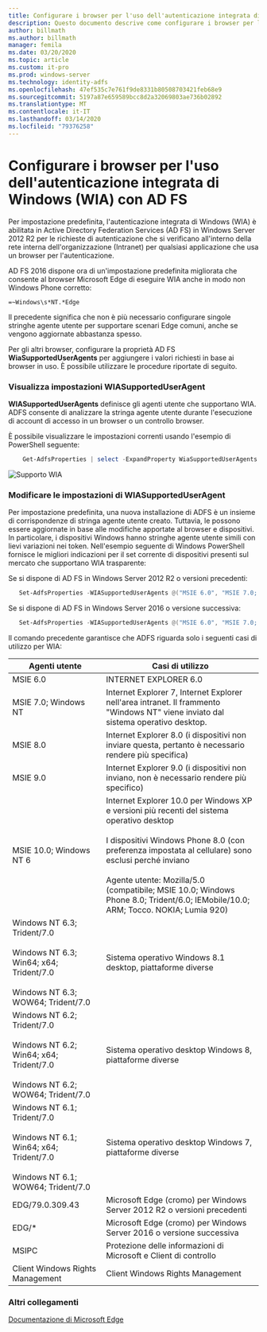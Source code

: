 ```yaml
---
title: Configurare i browser per l'uso dell'autenticazione integrata di Windows (WIA) con AD FS
description: Questo documento descrive come configurare i browser per l'uso di WIA con AD FS
author: billmath
ms.author: billmath
manager: femila
ms.date: 03/20/2020
ms.topic: article
ms.custom: it-pro
ms.prod: windows-server
ms.technology: identity-adfs
ms.openlocfilehash: 47ef535c7e761f9de8331b80508703421feb68e9
ms.sourcegitcommit: 5197a87e659589bcc8d2a32069803ae736b02892
ms.translationtype: MT
ms.contentlocale: it-IT
ms.lasthandoff: 03/14/2020
ms.locfileid: "79376258"
---
```

# <a name="configure-browsers-to-use-windows-integrated-authentication-wia-with-ad-fs"></a>Configurare i browser per l'uso dell'autenticazione integrata di Windows (WIA) con AD FS

Per impostazione predefinita, l'autenticazione integrata di Windows (WIA) è abilitata in Active Directory Federation Services (AD FS) in Windows Server 2012 R2 per le richieste di autenticazione che si verificano all'interno della rete interna dell'organizzazione (Intranet) per qualsiasi applicazione che usa un browser per l'autenticazione.

AD FS 2016 dispone ora di un'impostazione predefinita migliorata che consente al browser Microsoft Edge di eseguire WIA anche in modo non Windows Phone corretto:

    =~Windows\s*NT.*Edge

Il precedente significa che non è più necessario configurare singole stringhe agente utente per supportare scenari Edge comuni, anche se vengono aggiornate abbastanza spesso.

Per gli altri browser, configurare la proprietà AD FS **WiaSupportedUserAgents** per aggiungere i valori richiesti in base ai browser in uso.  È possibile utilizzare le procedure riportate di seguito.



### <a name="view-wiasupporteduseragent-settings"></a>Visualizza impostazioni WIASupportedUserAgent
**WIASupportedUserAgents** definisce gli agenti utente che supportano WIA. ADFS consente di analizzare la stringa agente utente durante l'esecuzione di account di accesso in un browser o un controllo browser.

È possibile visualizzare le impostazioni correnti usando l'esempio di PowerShell seguente:

```powershell
    Get-AdfsProperties | select -ExpandProperty WiaSupportedUserAgents
```

![Supporto WIA](../operations/media/Configure-AD-FS-Browser-WIA/wiasupport.png)

### <a name="change-wiasupporteduseragent-settings"></a>Modificare le impostazioni di WIASupportedUserAgent
Per impostazione predefinita, una nuova installazione di ADFS è un insieme di corrispondenze di stringa agente utente creato. Tuttavia, le possono essere aggiornate in base alle modifiche apportate al browser e dispositivi. In particolare, i dispositivi Windows hanno stringhe agente utente simili con lievi variazioni nei token. Nell'esempio seguente di Windows PowerShell fornisce le migliori indicazioni per il set corrente di dispositivi presenti sul mercato che supportano WIA trasparente:

Se si dispone di AD FS in Windows Server 2012 R2 o versioni precedenti:

```powershell
   Set-AdfsProperties -WIASupportedUserAgents @("MSIE 6.0", "MSIE 7.0; Windows NT", "MSIE 8.0", "MSIE 9.0", "MSIE 10.0; Windows NT 6", "Windows NT 6.3; Trident/7.0", "Windows NT 6.3; Win64; x64; Trident/7.0", "Windows NT 6.3; WOW64; Trident/7.0", "Windows NT 6.2; Trident/7.0", "Windows NT 6.2; Win64; x64; Trident/7.0", "Windows NT 6.2; WOW64; Trident/7.0", "Windows NT 6.1; Trident/7.0", "Windows NT 6.1; Win64; x64; Trident/7.0", "Windows NT 6.1; WOW64; Trident/7.0", "MSIPC", "Windows Rights Management Client", "Edg/79.0.309.43")
```

Se si dispone di AD FS in Windows Server 2016 o versione successiva:

```powershell
   Set-AdfsProperties -WIASupportedUserAgents @("MSIE 6.0", "MSIE 7.0; Windows NT", "MSIE 8.0", "MSIE 9.0", "MSIE 10.0; Windows NT 6", "Windows NT 6.3; Trident/7.0", "Windows NT 6.3; Win64; x64; Trident/7.0", "Windows NT 6.3; WOW64; Trident/7.0", "Windows NT 6.2; Trident/7.0", "Windows NT 6.2; Win64; x64; Trident/7.0", "Windows NT 6.2; WOW64; Trident/7.0", "Windows NT 6.1; Trident/7.0", "Windows NT 6.1; Win64; x64; Trident/7.0", "Windows NT 6.1; WOW64; Trident/7.0", "MSIPC", "Windows Rights Management Client", "Edg/*")
```

Il comando precedente garantisce che ADFS riguarda solo i seguenti casi di utilizzo per WIA:



|Agenti utente|Casi di utilizzo|
|-----|-----|
|MSIE 6.0|INTERNET EXPLORER 6.0|
|MSIE 7.0; Windows NT|Internet Explorer 7, Internet Explorer nell'area intranet. Il frammento "Windows NT" viene inviato dal sistema operativo desktop.|
|MSIE 8.0|Internet Explorer 8.0 (i dispositivi non inviare questa, pertanto è necessario rendere più specifica)|
|MSIE 9.0|Internet Explorer 9.0 (i dispositivi non inviano, non è necessario rendere più specifico)|
|MSIE 10.0; Windows NT 6|Internet Explorer 10.0 per Windows XP e versioni più recenti del sistema operativo desktop</br></br>I dispositivi Windows Phone 8.0 (con preferenza impostata al cellulare) sono esclusi perché inviano</br></br>Agente utente: Mozilla/5.0 (compatibile; MSIE 10.0; Windows Phone 8.0; Trident/6.0; IEMobile/10.0; ARM; Tocco. NOKIA; Lumia 920)|
|Windows NT 6.3; Trident/7.0</br></br>Windows NT 6.3; Win64; x64; Trident/7.0</br></br>Windows NT 6.3; WOW64; Trident/7.0| Sistema operativo Windows 8.1 desktop, piattaforme diverse|
|Windows NT 6.2; Trident/7.0</br></br>Windows NT 6.2; Win64; x64; Trident/7.0</br></br>Windows NT 6.2; WOW64; Trident/7.0|Sistema operativo desktop Windows 8, piattaforme diverse|
|Windows NT 6.1; Trident/7.0</br></br>Windows NT 6.1; Win64; x64; Trident/7.0</br></br>Windows NT 6.1; WOW64; Trident/7.0|Sistema operativo desktop Windows 7, piattaforme diverse|
|EDG/79.0.309.43 | Microsoft Edge (cromo) per Windows Server 2012 R2 o versioni precedenti |
|EDG/*| Microsoft Edge (cromo) per Windows Server 2016 o versione successiva|  
|MSIPC| Protezione delle informazioni di Microsoft e Client di controllo|
|Client Windows Rights Management|Client Windows Rights Management|


### <a name="additional-links"></a>Altri collegamenti

[Documentazione di Microsoft Edge](https://docs.microsoft.com/microsoft-edge/web-platform/user-agent-string)
